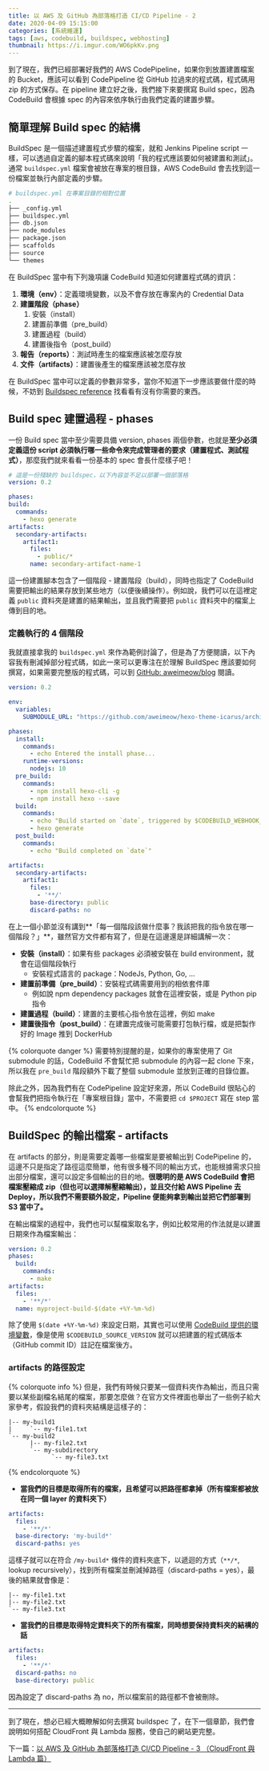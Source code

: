 ```yaml
---
title: 以 AWS 及 GitHub 為部落格打造 CI/CD Pipeline - 2
date: 2020-04-09 15:15:00
categories: [系統維運]
tags: [aws, codebuild, buildspec, webhosting]
thumbnail: https://i.imgur.com/WO6pkKv.png
---
```


到了現在，我們已經部署好我們的 AWS CodePipeline，如果你到放置建置檔案的 Bucket，應該可以看到 CodePipeline 從 GitHub 拉過來的程式碼，程式碼用 zip 的方式保存。在 pipeline 建立好之後，我們接下來要撰寫 Build spec，因為 CodeBuild 會根據 spec 的內容來依序執行由我們定義的建置步驟。

<!-- more -->

## 簡單理解 Build spec 的結構

BuildSpec 是一個描述建置程式步驟的檔案，就和 Jenkins Pipeline script 一樣，可以透過自定義的腳本程式碼來說明「我的程式應該要如何被建置和測試」。通常 `buildspec.yml` 檔案會被放在專案的根目錄，AWS CodeBuild 會去找到這一份檔案並執行內部定義的步驟。

```bash
# buildspec.yml 在專案目錄的相對位置
.
├── _config.yml
├── buildspec.yml
├── db.json
├── node_modules
├── package.json
├── scaffolds
├── source
└── themes
```

在 BuildSpec 當中有下列幾項讓 CodeBuild 知道如何建置程式碼的資訊：

1. **環境（env）**：定義環境變數，以及不會存放在專案內的 Credential Data
2. **建置階段（phase）**
    1. 安裝（install）
    2. 建置前準備（pre_build）
    3. 建置過程（build）
    4. 建置後指令（post_build）
3. **報告（reports）**：測試時產生的檔案應該被怎麼存放
4. **文件（artifacts）**：建置後產生的檔案應該被怎麼存放

在 BuildSpec 當中可以定義的參數非常多，當你不知道下一步應該要做什麼的時候，不妨到 [Buildspec reference](https://docs.aws.amazon.com/codebuild/latest/userguide/build-spec-ref.html) 找看看有沒有你需要的東西。

## Build spec 建置過程 - phases

一份 Build spec 當中至少需要具備 version, phases 兩個參數，也就是**至少必須定義這份 script 必須執行哪一些命令來完成管理者的要求（建置程式、測試程式）**，那麼我們就來看看一份基本的 spec 會長什麼樣子吧！

```yaml
# 這是一份殘缺的 buildspec，以下內容並不足以部署一個部落格
version: 0.2

phases:
build:
  commands:
    - hexo generate
artifacts:
  secondary-artifacts:
    artifact1:
      files:
        - public/*
      name: secondary-artifact-name-1
```

這一份建置腳本包含了一個階段 - 建置階段（build），同時也指定了 CodeBuild 需要把輸出的結果存放到某些地方（以便後續操作）。例如說，我們可以在這裡定義 `public` 資料夾是建置的結果輸出，並且我們需要把 `public` 資料夾中的檔案上傳到目的地。

### 定義執行的 4 個階段

我就直接拿我的 `buildspec.yml` 來作為範例討論了，但是為了方便閱讀，以下內容我有刪減掉部分程式碼，如此一來可以更專注在於理解 BuildSpec 應該要如何撰寫，如果需要完整版的程式碼，可以到 [GitHub: aweimeow/blog](https://github.com/aweimeow/blog) 閱讀。

```yaml
version: 0.2

env:
  variables:
    SUBMODULE_URL: "https://github.com/aweimeow/hexo-theme-icarus/archive/weiyu.dev.zip"

phases:
  install:
    commands:
      - echo Entered the install phase...
    runtime-versions:
      nodejs: 10
  pre_build:
    commands:
      - npm install hexo-cli -g
      - npm install hexo --save
  build:
    commands:
      - echo "Build started on `date`, triggered by $CODEBUILD_WEBHOOK_TRIGGER"
      - hexo generate
  post_build:
    commands:
      - echo "Build completed on `date`"

artifacts:
  secondary-artifacts:
    artifact1:
      files:
        - '**/'
      base-directory: public
      discard-paths: no
```

在上一個小節並沒有講到**「每一個階段該做什麼事？我該把我的指令放在哪一個階段？」**，雖然官方文件都有寫了，但是在這邊還是詳細講解一次：

* **安裝（install）**：如果有些 packages 必須被安裝在 build environment，就會在這個階段執行
    * 安裝程式語言的 package：NodeJs, Python, Go, ...
* **建置前準備（pre_build）**：安裝程式碼需要用到的相依套件庫
    * 例如說 npm dependency packages 就會在這裡安裝，或是 Python pip 指令
* **建置過程（build）**：建置的主要核心指令放在這裡，例如 make
* **建置後指令（post_build）**：在建置完成後可能需要打包執行檔，或是把製作好的 Image 推到 DockerHub

{% colorquote danger %}
需要特別提醒的是，如果你的專案使用了 Git submodule 的話，CodeBuild 不會幫忙把 submodule 的內容一起 clone 下來，所以我在 `pre_build` 階段額外下載了整個 submodule 並放到正確的目錄位置。

除此之外，因為我們有在 CodePipeline 設定好來源，所以 CodeBuild 很貼心的會幫我們把指令執行在「專案根目錄」當中，不需要把 `cd $PROJECT` 寫在 step 當中。
{% endcolorquote %}

## BuildSpec 的輸出檔案 - artifacts

在 artifacts 的部分，則是需要定義哪一些檔案是要被輸出到 CodePipeline 的，這邊不只是指定了路徑這麼簡單，他有很多種不同的輸出方式，也能根據需求只撿出部分檔案，還可以設定多個輸出的目的地。**很聰明的是 AWS CodeBuild 會把檔案壓縮成 zip（但也可以選擇解壓縮輸出），並且交付給 AWS Pipeline 去 Deploy，所以我們不需要額外設定，Pipeline 便能夠拿到輸出並把它們部署到 S3 當中了。**

在輸出檔案的過程中，我們也可以幫檔案取名字，例如比較常用的作法就是以建置日期來作為檔案輸出：

```yaml
version: 0.2
phases:
  build:
    commands:
      - make
artifacts:
  files:
    - '**/*'
  name: myproject-build-$(date +%Y-%m-%d)
```

除了使用 `$(date +%Y-%m-%d)` 來設定日期，其實也可以使用 [CodeBuild 提供的環境變數](https://docs.aws.amazon.com/codebuild/latest/userguide/build-env-ref-env-vars.html)，像是使用 `$CODEBUILD_SOURCE_VERSION` 就可以把建置的程式碼版本（GitHub commit ID）註記在檔案後方。

### artifacts 的路徑設定

{% colorquote info %}
但是，我們有時候只要某一個資料夾作為輸出，而且只需要以某些副檔名結尾的檔案，那要怎麼做？在官方文件裡面也舉出了一些例子給大家參考，假設我們的資料夾結構是這樣子的：

```
|-- my-build1
|     `-- my-file1.txt
`-- my-build2
      |-- my-file2.txt
      `-- my-subdirectory
            `-- my-file3.txt
```
{% endcolorquote %}

* **當我們的目標是取得所有的檔案，且希望可以把路徑都拿掉（所有檔案都被放在同一個 layer 的資料夾下）**

```yaml
artifacts:
  files:
    - '**/*'
  base-directory: 'my-build*'
  discard-paths: yes
```

這樣子就可以在符合 `/my-build*` 條件的資料夾底下，以遞迴的方式（`**/*`, lookup recursively），找到所有檔案並刪減掉路徑（discard-paths = yes），最後的結果就會像是：

```
|-- my-file1.txt
|-- my-file2.txt
`-- my-file3.txt
```

* **當我們的目標是取得特定資料夾下的所有檔案，同時想要保持資料夾的結構的話**

```yaml
artifacts:
  files:
    - '**/*'
  discard-paths: no
  base-directory: public
```

因為設定了 discard-paths 為 no，所以檔案前的路徑都不會被刪除。

<hr>

到了現在，想必已經大概瞭解如何去撰寫 buildspec 了，在下一個章節，我們會說明如何搭配 CloudFront 與 Lambda 服務，使自己的網站更完整。

下一篇：[以 AWS 及 GitHub 為部落格打造 CI/CD Pipeline - 3 （CloudFront 與 Lambda 篇）](/aws-codepipeline-build-cicd-blog-3/)
